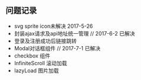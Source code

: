 ## 问题记录
- svg sprite icon未解决   2017-5-26
- 封装ajax请求及api地址统一管理   // 2017-6-2 已解决
- 登录及注册成功后链接跳转
- Modal对话框组件        // 2017-7-1 已解决
- checkbox 组件
- InfiniteScroll 滚动加载
- lazyLoad 图片加载
